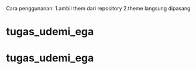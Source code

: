 Cara penggunanan:
1.ambil them dari repository
2.theme langsung dipasang



# tugas_udemi_ega
# tugas_udemi_ega
